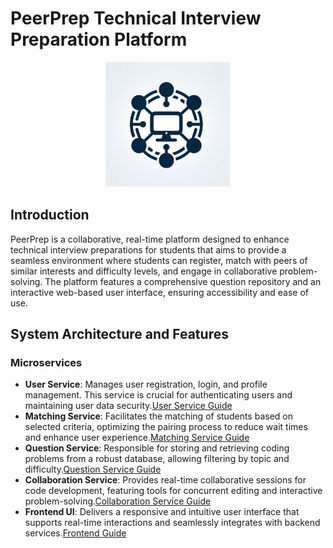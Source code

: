 # PeerPrep Technical Interview Preparation Platform

<p align="center">
  <img src="/GuideAssets/Logo.png" width="200" alt="PeerPrep Logo">
</p>

## Introduction

PeerPrep is a collaborative, real-time platform designed to enhance technical interview preparations for students that aims to provide a seamless environment where students can register, match with peers of similar interests and difficulty levels, and engage in collaborative problem-solving. The platform features a comprehensive question repository and an interactive web-based user interface, ensuring accessibility and ease of use.

## System Architecture and Features

### Microservices

-   **User Service**: Manages user registration, login, and profile management. This service is crucial for authenticating users and maintaining user data security.[User Service Guide](./microservices/user-service/README.md)
-   **Matching Service**: Facilitates the matching of students based on selected criteria, optimizing the pairing process to reduce wait times and enhance user experience.[Matching Service Guide](./microservices/matching-service/README.md)
-   **Question Service**: Responsible for storing and retrieving coding problems from a robust database, allowing filtering by topic and difficulty.[Question Service Guide](./microservices/question-service/README.md)
-   **Collaboration Service**: Provides real-time collaborative sessions for code development, featuring tools for concurrent editing and interactive problem-solving.[Collaboration Service Guide](./microservices/collaboration-service/README.md)
-   **Frontend UI**: Delivers a responsive and intuitive user interface that supports real-time interactions and seamlessly integrates with backend services.[Frontend Guide](./frontend/README.md)

